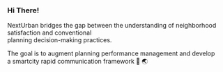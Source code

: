 ### Hi There!

NextUrban bridges the gap between the understanding of neighborhood satisfaction and conventional    
planning decision-making practices.


The goal is to augment planning performance management and develop    
a smartcity rapid communication framework 📲 🌏

<!--
**NextUrban/NextUrban** is a ✨ _special_ ✨ repository because its `README.md` (this file) appears on your GitHub profile.

